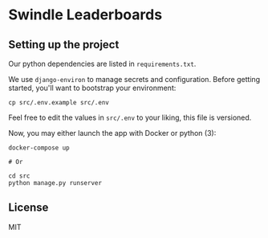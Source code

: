 # Swindle Leaderboards

## Setting up the project

Our python dependencies are listed in `requirements.txt`.

We use `django-environ` to manage secrets and configuration. Before getting
started, you'll want to bootstrap your environment:

```
cp src/.env.example src/.env
```

Feel free to edit the values in `src/.env` to your liking, this file is
versioned.

Now, you may either launch the app with Docker or python (3):

```
docker-compose up

# Or

cd src
python manage.py runserver
```

## License

MIT
